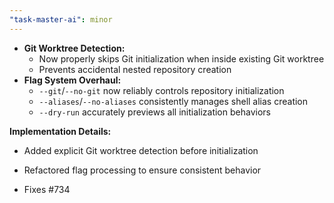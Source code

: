```yaml
---
"task-master-ai": minor
---
```


- **Git Worktree Detection:**
  - Now properly skips Git initialization when inside existing Git worktree
  - Prevents accidental nested repository creation
- **Flag System Overhaul:**
  - `--git`/`--no-git` now reliably controls repository initialization
  - `--aliases`/`--no-aliases` consistently manages shell alias creation
  - `--dry-run` accurately previews all initialization behaviors

**Implementation Details:**
- Added explicit Git worktree detection before initialization
- Refactored flag processing to ensure consistent behavior

- Fixes #734